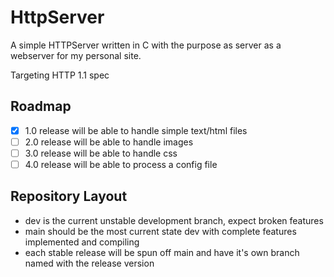 
# HttpServer

A simple HTTPServer written in C with the purpose as server as a webserver for my personal site.

Targeting HTTP 1.1 spec

## Roadmap
- [X] 1.0 release will be able to handle simple text/html files
- [ ] 2.0 release will be able to handle images
- [ ] 3.0 release will be able to handle css
- [ ] 4.0 release will be able to process a config file

## Repository Layout
* dev is the current unstable development branch, expect broken features
* main should be the most current state dev with complete features implemented and compiling
* each stable release will be spun off main and have it's own branch named with the release version
